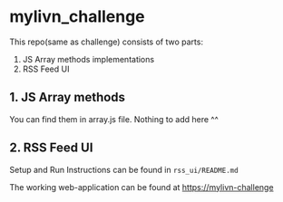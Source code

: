 # mylivn_challenge

This repo(same as challenge) consists of two parts:
1. JS Array methods implementations
2. RSS Feed UI

## 1. JS Array methods
You can find them in array.js file. Nothing to add here ^^

## 2. RSS Feed UI
Setup and Run Instructions can be found in `rss_ui/README.md`

The working web-application can be found at [https://mylivn-challenge](https://mylivn-challenge.slnt-opp.xyz)